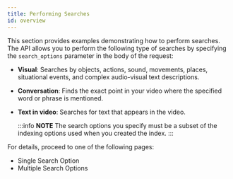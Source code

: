 ```yaml
---
title: Performing Searches
id: overview
---
```


This section provides examples demonstrating how to perform searches. The API allows you to perform the following type of searches by specifying the `search_options` parameter in the body of the request:
- **Visual**: Searches by objects, actions, sound, movements, places, situational events, and complex audio-visual text descriptions.
- **Conversation**: Finds the exact point in your video where the specified word or phrase is mentioned.
- **Text in video**: Searches for text that appears in the video.
  
  :::info **NOTE**
  The search options you specify must be a subset of the indexing options used when you created the index.
  :::


For details, proceed to one of the following pages:

- Single Search Option
- Multiple Search Options